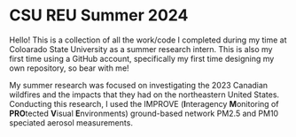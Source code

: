 # CSU REU Summer 2024
Hello! This is a collection of all the work/code I completed during my time at Coloarado State University as a summer research intern. This is also my first time using a GitHub account, specifically my first time designing my own repository, so bear with me!

My summer research was focused on investigating the 2023 Canadian wildfires and the impacts that they had on the northeastern United States. Conducting this research, I used the IMPROVE (**I**nteragency **M**onitoring of **PRO**tected **V**isual **E**nvironments) ground-based network PM2.5 and PM10 speciated aerosol measurements.
